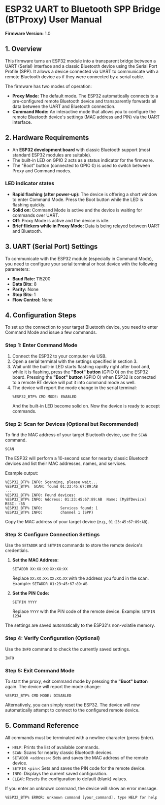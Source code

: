 # ESP32 UART to Bluetooth SPP Bridge (BTProxy) User Manual

**Firmware Version:** 1.0

## 1. Overview

This firmware turns an ESP32 module into a transparent bridge between a UART (Serial) interface and a classic Bluetooth device using the Serial Port Profile (SPP). It allows a device connected via UART to communicate with a remote Bluetooth device as if they were connected by a serial cable.

The firmware has two modes of operation:
*   **Proxy Mode:** The default mode. The ESP32 automatically connects to a pre-configured remote Bluetooth device and transparently forwards all data between the UART and Bluetooth connection.
*   **Command Mode:** An interactive mode that allows you to configure the remote Bluetooth device's settings (MAC address and PIN) via the UART interface.

## 2. Hardware Requirements

*   An **ESP32 development board** with classic Bluetooth support (most standard ESP32 modules are suitable).
*   The built-in LED on GPIO 2 acts as a status indicator for the firmware.
*   The "Boot" button (connected to GPIO 0) is used to switch between Proxy and Command modes.

### LED indicator states

*   **Rapid flashing (after power-up):** The device is offering a short window to enter Command Mode. Press the Boot button while the LED is flashing quickly.
*   **Solid on:** Command Mode is active and the device is waiting for commands over UART.
*   **Off:** Proxy Mode is active and the device is idle.
*   **Brief flickers while in Proxy Mode:** Data is being relayed between UART and Bluetooth.

## 3. UART (Serial Port) Settings

To communicate with the ESP32 module (especially in Command Mode), you need to configure your serial terminal or host device with the following parameters:

*   **Baud Rate:** 115200
*   **Data Bits:** 8
*   **Parity:** None
*   **Stop Bits:** 1
*   **Flow Control:** None

## 4. Configuration Steps

To set up the connection to your target Bluetooth device, you need to enter Command Mode and issue a few commands.

### Step 1: Enter Command Mode

1.  Connect the ESP32 to your computer via USB.
2.  Open a serial terminal with the settings specified in section 3.
3.  Wait until the built-in LED starts flashing rapidly right after boot and, while it is flashing, press the **"Boot" button** (GPIO 0) on the ESP32 board. Pressing the **"Boot" button** (GPIO 0) when ESP32 is connected to a remote BT device will put it into command mode as well.
4.  The device will report the mode change in the serial terminal:
    ```
    %ESP32_BTP% CMD MODE: ENABLED
    ```
    And the built-in LED become solid on. Now the device is ready to accept commands.

### Step 2: Scan for Devices (Optional but Recommended)

To find the MAC address of your target Bluetooth device, use the `SCAN` command.

```
SCAN
```

The ESP32 will perform a 10-second scan for nearby classic Bluetooth devices and list their MAC addresses, names, and services.

Example output:
```
%ESP32_BTP% INFO: Scanning, please wait...
%ESP32_BTP%  SCAN: found 01:23:45:67:89:AB
...
%ESP32_BTP% INFO: Found devices:
%ESP32_BTP% INFO: Address: 01:23:45:67:89:AB  Name: [MyBTDevice]  RSSI: -55
%ESP32_BTP% INFO:        Services found: 1
%ESP32_BTP% INFO:        channel 1 (SPP)
```
Copy the MAC address of your target device (e.g., `01:23:45:67:89:AB`).

### Step 3: Configure Connection Settings

Use the `SETADDR` and `SETPIN` commands to store the remote device's credentials.

1.  **Set the MAC Address:**
    ```
    SETADDR XX:XX:XX:XX:XX:XX
    ```
    Replace `XX:XX:XX:XX:XX:XX` with the address you found in the scan.
    Example: `SETADDR 01:23:45:67:89:AB`

2.  **Set the PIN Code:**
    ```
    SETPIN YYYY
    ```
    Replace `YYYY` with the PIN code of the remote device.
    Example: `SETPIN 1234`

The settings are saved automatically to the ESP32's non-volatile memory.

### Step 4: Verify Configuration (Optional)

Use the `INFO` command to check the currently saved settings.

```
INFO
```

### Step 5: Exit Command Mode

To start the proxy, exit command mode by pressing the **"Boot" button** again. The device will report the mode change:

```
%ESP32_BTP% CMD MODE: DISABLED
```

Alternatively, you can simply reset the ESP32. The device will now automatically attempt to connect to the configured remote device.

## 5. Command Reference

All commands must be terminated with a newline character (press Enter).

*   `HELP`: Prints the list of available commands.
*   `SCAN`: Scans for nearby classic Bluetooth devices.
*   `SETADDR <address>`: Sets and saves the MAC address of the remote device.
*   `SETPIN <pin>`: Sets and saves the PIN code for the remote device.
*   `INFO`: Displays the current saved configuration.
*   `CLEAR`: Resets the configuration to default (blank) values.

If you enter an unknown command, the device will show an error message.
```
%ESP32_BTP% ERROR: unknown command [your_command], type HELP for help
```

